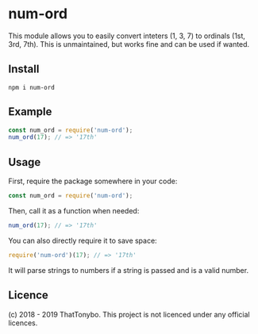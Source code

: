 # num-ord
This module allows you to easily convert inteters (1, 3, 7) to ordinals (1st, 3rd, 7th). This is unmaintained, but works fine and can be used if wanted.

## Install
```
npm i num-ord
```

## Example
```js
const num_ord = require('num-ord');
num_ord(17); // => '17th'
```

## Usage
First, require the package somewhere in your code:
```js
const num_ord = require('num-ord');
```
Then, call it as a function when needed:
```js
num_ord(17); // => '17th'
```
You can also directly require it to save space:
```js
require('num-ord')(17); // => '17th'
```

It will parse strings to numbers if a string is passed and is a valid number.

## Licence
(c) 2018 - 2019 ThatTonybo. This project is not licenced under any official licences.
